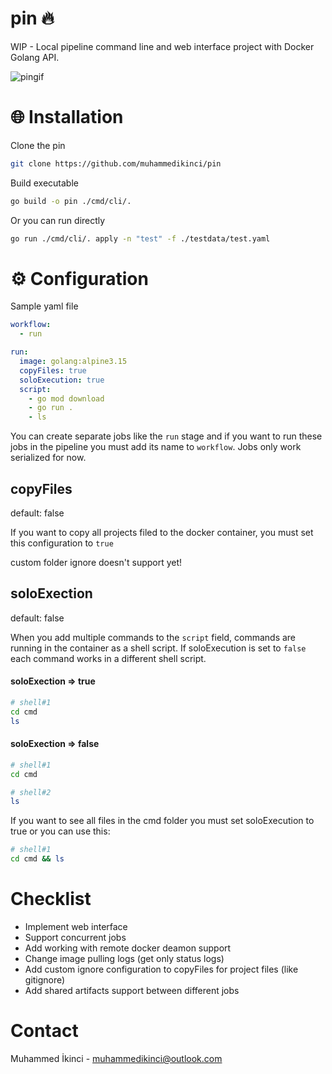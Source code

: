 # pin 🔥

WIP - Local pipeline command line and web interface project with Docker Golang API.

![pingif](https://user-images.githubusercontent.com/11901620/166977370-9526a377-41d6-4c96-a2b3-56f57ee4edd1.gif)

# 🌐 Installation 

Clone the pin

```sh
git clone https://github.com/muhammedikinci/pin
```

Build executable

```sh
go build -o pin ./cmd/cli/.
```

Or you can run directly

```sh
go run ./cmd/cli/. apply -n "test" -f ./testdata/test.yaml
```

# ⚙️ Configuration

Sample yaml file

```yaml
workflow:
  - run

run:
  image: golang:alpine3.15
  copyFiles: true
  soloExecution: true
  script:
    - go mod download
    - go run .
    - ls
```

You can create separate jobs like the `run` stage and if you want to run these jobs in the pipeline you must add its name to `workflow`. Jobs only work serialized for now.

## copyFiles

default: false

If you want to copy all projects filed to the docker container, you must set this configuration to `true`

custom folder ignore doesn't support yet!

## soloExection

default: false

When you add multiple commands to the `script` field, commands are running in the container as a shell script. If soloExecution is set to `false` each command works in a different shell script.

#### soloExection => true
```sh
# shell#1
cd cmd
ls
```

#### soloExection => false
```sh
# shell#1
cd cmd
```
```sh
# shell#2
ls
```

If you want to see all files in the cmd folder you must set soloExecution to true or you can use this:

```sh
# shell#1
cd cmd && ls
```

# Checklist

- Implement web interface
- Support concurrent jobs
- Add working with remote docker deamon support
- Change image pulling logs (get only status logs)
- Add custom ignore configuration to copyFiles for project files (like gitignore)
- Add shared artifacts support between different jobs

# Contact

Muhammed İkinci - muhammedikinci@outlook.com
